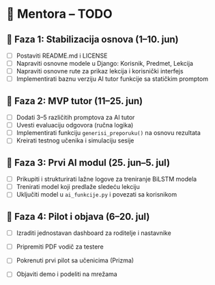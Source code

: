 # 📝 Mentora – TODO

## 🔹 Faza 1: Stabilizacija osnova (1–10. jun)
- [ ] Postaviti README.md i LICENSE
- [ ] Napraviti osnovne modele u Django: Korisnik, Predmet, Lekcija
- [ ] Napraviti osnovne rute za prikaz lekcija i korisnički interfejs
- [ ] Implementirati baznu verziju AI tutor funkcije sa statičkim promptom

## 🔹 Faza 2: MVP tutor (11–25. jun)
- [ ] Dodati 3–5 različitih promptova za AI tutor
- [ ] Uvesti evaluaciju odgovora (ručna logika)
- [ ] Implementirati funkciju `generisi_preporuku()` na osnovu rezultata
- [ ] Kreirati testnog učenika i simulaciju sesije

## 🔹 Faza 3: Prvi AI modul (25. jun–5. jul)
- [ ] Prikupiti i strukturirati lažne logove za treniranje BiLSTM modela
- [ ] Trenirati model koji predlaže sledeću lekciju
- [ ] Uključiti model u `ai_funkcije.py` i povezati sa korisnikom

## 🔹 Faza 4: Pilot i objava (6–20. jul)
- [ ] Izraditi jednostavan dashboard za roditelje i nastavnike
- [ ] Pripremiti PDF vodič za testere
- [ ] Pokrenuti prvi pilot sa učenicima (Prizma)
- [ ] Objaviti demo i podeliti na mrežama

